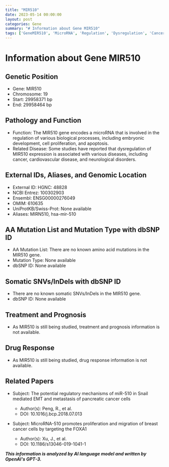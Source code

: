```yaml
---
title: "MIR510"
date: 2023-05-14 00:00:00
layout: post
categories: Gene
summary: "# Information about Gene MIR510"
tags: ['GeneMIR510', 'MicroRNA', 'Regulation', 'Dysregulation', 'Cancer', 'CardiovascularDisease', 'NeurologicalDisorders', 'Research']
---
```


# Information about Gene MIR510

## Genetic Position
- Gene: MIR510
- Chromosome: 19
- Start: 29958371 bp
- End: 29958464 bp

## Pathology and Function
- Function: The MIR510 gene encodes a microRNA that is involved in the regulation of various biological processes, including embryonic development, cell proliferation, and apoptosis.
- Related Disease: Some studies have reported that dysregulation of MIR510 expression is associated with various diseases, including cancer, cardiovascular disease, and neurological disorders.

## External IDs, Aliases, and Genomic Location
- External ID: HGNC: 48828
- NCBI Entrez: 100302903
- Ensembl: ENSG00000276049
- OMIM: 610635
- UniProtKB/Swiss-Prot: None available
- Aliases: MIRN510, hsa-mir-510

## AA Mutation List and Mutation Type with dbSNP ID
- AA Mutation List: There are no known amino acid mutations in the MIR510 gene.
- Mutation Type: None available
- dbSNP ID: None available

## Somatic SNVs/InDels with dbSNP ID
- There are no known somatic SNVs/InDels in the MIR510 gene.
- dbSNP ID: None available

## Treatment and Prognosis
- As MIR510 is still being studied, treatment and prognosis information is not available.

## Drug Response
- As MIR510 is still being studied, drug response information is not available.

## Related Papers
- Subject: The potential regulatory mechanisms of miR-510 in Snail mediated EMT and metastasis of pancreatic cancer cells
  - Author(s): Peng, R., et al.
  - DOI: 10.1016/j.bcp.2018.07.013

- Subject: MicroRNA-510 promotes proliferation and migration of breast cancer cells by targeting the FOXA1
  - Author(s): Xu, J., et al.
  - DOI: 10.1186/s13046-019-1041-1

**_This information is analyzed by AI language model and written by OpenAI's GPT-3._**